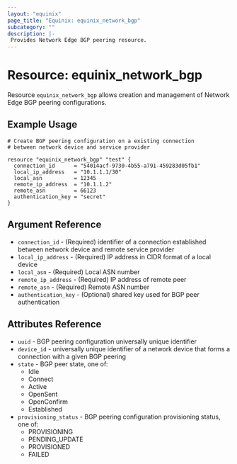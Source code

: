 ```yaml
---
layout: "equinix"
page_title: "Equinix: equinix_network_bgp"
subcategory: ""
description: |-
 Provides Network Edge BGP peering resource.
---
```


# Resource: equinix_network_bgp

Resource `equinix_network_bgp` allows creation and management of Network Edge
BGP peering configurations.

## Example Usage

```hcl
# Create BGP peering configuration on a existing connection
# between network device and service provider

resource "equinix_network_bgp" "test" {
  connection_id      = "54014acf-9730-4b55-a791-459283d05fb1"
  local_ip_address   = "10.1.1.1/30"
  local_asn          = 12345
  remote_ip_address  = "10.1.1.2"
  remote_asn         = 66123
  authentication_key = "secret"
}
```

## Argument Reference

* `connection_id` - (Required) identifier of a connection established between
network device and remote service provider
* `local_ip_address` - (Required) IP address in CIDR format of a local device
* `local_asn` - (Required) Local ASN number
* `remote_ip_address` - (Required) IP address of remote peer
* `remote_asn` - (Required) Remote ASN number
* `authentication_key` - (Optional) shared key used for BGP peer authentication

## Attributes Reference

* `uuid` - BGP peering configuration universally unique identifier
* `device_id` - universally unique identifier of a network device that
forms a connection with a given BGP peering
* `state` - BGP peer state, one of:
  * Idle
  * Connect
  * Active
  * OpenSent
  * OpenConfirm
  * Established
* `provisioning_status` - BGP peering configuration provisioning status, one of:
  * PROVISIONING
  * PENDING_UPDATE
  * PROVISIONED
  * FAILED
